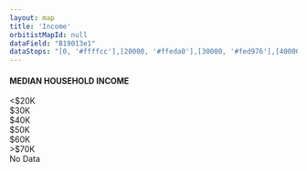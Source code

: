 ```yaml
---
layout: map
title: 'Income'
orbitistMapId: null
dataField: "B19013e1"
dataStops: "[0, '#ffffcc'],[20000, '#ffeda0'],[30000, '#fed976'],[40000, '#feb24c'],[50000, '#fd8d3c'],[60000, '#fc4e2a'],[70000, '#e31a1c'],[999999999, '#333333']"
---
```

<h4>MEDIAN HOUSEHOLD INCOME</h4>
<div><span style='background-color: #ffffcc'></span><$20K</div>
<div><span style='background-color: #ffeda0'></span>$30K</div>
<div><span style='background-color: #fed976'></span>$40K</div>
<div><span style='background-color: #feb24c'></span>$50K</div>
<div><span style='background-color: #fd8d3c'></span>$60K</div>
<div><span style='background-color: #fc4e2a'></span>>$70K</div>
<div><span style='background-color: #333333'></span>No Data</div>
